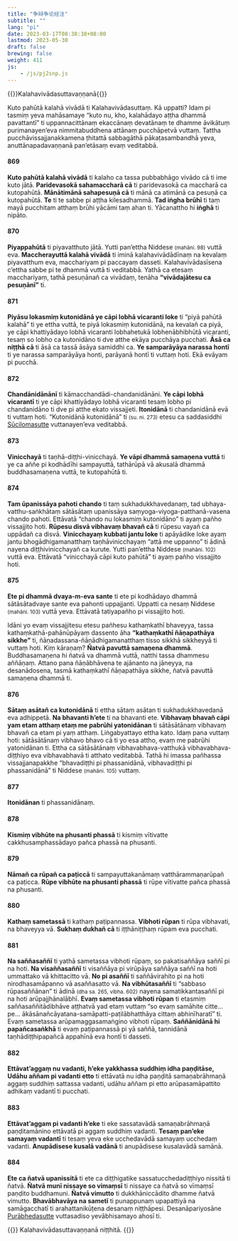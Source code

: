 ```yaml
---
title: "争辩争论经注"
subtitle: ""
lang: "pi"
date: 2023-03-17T08:38:38+08:00
lastmod: 2023-05-30
draft: false
brewing: false
weight: 411
js:
    - /js/pj2snp.js
---
```


{{<subtitle>}}Kalahavivādasuttavaṇṇanā{{</subtitle>}}

Kuto pahūtā kalahā vivādā ti Kalahavivādasuttaṃ. Kā uppatti? Idam pi tasmiṃ yeva mahāsamaye “kuto nu, kho, kalahādayo aṭṭha dhammā pavattantī” ti uppannacittānaṃ ekaccānaṃ devatānaṃ te dhamme āvikātuṃ purimanayen’eva nimmitabuddhena attānaṃ pucchāpetvā vuttaṃ. Tattha pucchāvissajjanakkamena ṭhitattā sabbagāthā pākaṭasambandhā yeva, anuttānapadavaṇṇanā pan’etāsaṃ evaṃ veditabbā.

#### 869

**Kuto pahūtā kalahā vivādā** ti kalaho ca tassa pubbabhāgo vivādo cā ti ime kuto jātā. **Paridevasokā sahamaccharā cā** ti paridevasokā ca maccharā ca kutopahūtā. **Mānātimānā sahapesuṇā cā** ti mānā ca atimānā ca pesuṇā ca kutopahūtā. **Te** ti te sabbe pi aṭṭha kilesadhammā. **Tad iṅgha brūhī** ti taṃ mayā pucchitam atthaṃ brūhi yācāmi taṃ ahan ti. Yācanattho hi **iṅghā** ti nipāto.

#### 870

**Piyappahūtā** ti piyavatthuto jātā. Yutti pan’ettha Niddese <small>(mahāni. 98)</small> vuttā eva. **Maccherayuttā kalahā vivādā** ti iminā kalahavivādādīnaṃ na kevalaṃ piyavatthum eva, macchariyam pi paccayaṃ dasseti. Kalahavivādasīsena c’ettha sabbe pi te dhammā vuttā ti veditabbā. Yathā ca etesaṃ macchariyaṃ, tathā pesuṇānañ ca vivādaṃ, tenāha **“vivādajātesu ca pesuṇānī”** ti.

#### 871

**Piyāsu lokasmiṃ kutonidānā ye cāpi lobhā vicaranti loke** ti “piyā pahūtā kalahā” ti ye ettha vuttā, te piyā lokasmiṃ kutonidānā, na kevalañ ca piyā, ye cāpi khattiyādayo lobhā vicaranti lobhahetukā lobhenābhibhūtā vicaranti, tesaṃ so lobho ca kutonidāno ti dve atthe ekāya pucchāya pucchati. **Āsā ca niṭṭhā cā** ti āsā ca tassā āsāya samiddhi ca. **Ye samparāyāya narassa hontī** ti ye narassa samparāyāya honti, parāyanā hontī ti vuttaṃ hoti. Ekā evāyam pi pucchā.

#### 872

**Chandānidānānī** ti kāmacchandādi-chandanidānāni. **Ye cāpi lobhā vicarantī** ti ye cāpi khattiyādayo lobhā vicaranti tesaṃ lobho pi chandanidāno ti dve pi atthe ekato vissajjeti. **Itonidānā** ti chandanidānā evā ti vuttaṃ hoti. “Kutonidānā kutonidānā” ti <small>(su. ni. 273)</small> etesu ca saddasiddhi [Sūcilomasutte](../205/#273) vuttanayen’eva veditabbā.

#### 873

**Vinicchayā** ti taṇhā-diṭṭhi-vinicchayā. **Ye vāpi dhammā samaṇena vuttā** ti ye ca aññe pi kodhādīhi sampayuttā, tathārūpā vā akusalā dhammā buddhasamaṇena vuttā, te kutopahūtā ti.

#### 874

**Tam ūpanissāya pahoti chando** ti taṃ sukhadukkhavedanaṃ, tad ubhaya-vatthu-saṅkhātaṃ sātāsātaṃ upanissāya saṃyoga-viyoga-patthanā-vasena chando pahoti. Ettāvatā “chando nu lokasmiṃ kutonidāno” ti ayaṃ pañho vissajjito hoti. **Rūpesu disvā vibhavaṃ bhavañ cā** ti rūpesu vayañ ca uppādañ ca disvā. **Vinicchayaṃ kubbati jantu loke** ti apāyādike loke ayaṃ jantu bhogādhigamanatthaṃ taṇhāvinicchayaṃ “attā me uppanno” ti ādinā nayena diṭṭhivinicchayañ ca kurute. Yutti pan’ettha Niddese <small>(mahāni. 102)</small> vuttā eva. Ettāvatā “vinicchayā cāpi kuto pahūtā” ti ayaṃ pañho vissajjito hoti.

#### 875

**Ete pi dhammā dvaya-m-eva sante** ti ete pi kodhādayo dhammā sātāsātadvaye sante eva pahonti uppajjanti. Uppatti ca nesaṃ Niddese <small>(mahāni. 103)</small> vuttā yeva. Ettāvatā tatiyapañho pi vissajjito hoti.

Idāni yo evaṃ vissajjitesu etesu pañhesu kathaṃkathī bhaveyya, tassa kathaṃkathā-pahānūpāyaṃ dassento āha **“kathaṃkathī ñāṇapathāya sikkhe”** ti, ñāṇadassana-ñāṇādhigamanatthaṃ tisso sikkhā sikkheyyā ti vuttaṃ hoti. Kiṃ kāraṇaṃ? **Ñatvā pavuttā samaṇena dhammā**. Buddhasamaṇena hi ñatvā va dhammā vuttā, natthi tassa dhammesu aññāṇaṃ. Attano pana ñāṇābhāvena te ajānanto na jāneyya, na desanādosena, tasmā kathaṃkathī ñāṇapathāya sikkhe, ñatvā pavuttā samaṇena dhammā ti.

#### 876

**Sātaṃ asātañ ca kutonidānā** ti ettha sātaṃ asātan ti sukhadukkhavedanā eva adhippetā. **Na bhavanti h’ete** ti na bhavanti ete. **Vibhavaṃ bhavañ cāpi yam etam atthaṃ etaṃ me pabrūhi yatonidānan** ti sātāsātānaṃ vibhavaṃ bhavañ ca etam pi yaṃ atthaṃ. Liṅgabyattayo ettha kato. Idaṃ pana vuttaṃ hoti: sātāsātānaṃ vibhavo bhavo cā ti yo esa attho, evaṃ me pabrūhi yatonidānan ti. Ettha ca sātāsātānaṃ vibhavabhava-vatthukā vibhavabhava-diṭṭhiyo eva vibhavabhavā ti atthato veditabbā. Tathā hi imassa pañhassa vissajjanapakkhe “bhavadiṭṭhi pi phassanidānā, vibhavadiṭṭhi pi phassanidānā” ti Niddese <small>(mahāni. 105)</small> vuttaṃ.

#### 877

**Itonidānan** ti phassanidānaṃ.

#### 878

**Kismiṃ vibhūte na phusanti phassā** ti kismiṃ vītivatte cakkhusamphassādayo pañca phassā na phusanti.

#### 879

**Nāmañ ca rūpañ ca paṭiccā** ti sampayuttakanāmaṃ vatthārammaṇarūpañ ca paṭicca. **Rūpe vibhūte na phusanti phassā** ti rūpe vītivatte pañca phassā na phusanti.

#### 880

**Kathaṃ sametassā** ti kathaṃ paṭipannassa. **Vibhoti rūpan** ti rūpa vibhavati, na bhaveyya vā. **Sukhaṃ dukhañ cā** ti iṭṭhāniṭṭhaṃ rūpam eva pucchati.

#### 881

**Na saññasaññī** ti yathā sametassa vibhoti rūpaṃ, so pakatisaññāya saññī pi na hoti. **Na visaññasaññī** ti visaññāya pi virūpāya saññāya saññī na hoti ummattako vā khittacitto vā. **No pi asaññī** ti saññāvirahito pi na hoti nirodhasamāpanno vā asaññasatto vā. **Na vibhūtasaññī** ti “sabbaso rūpasaññānan” ti ādinā <small>(dha sa. 265, vibha. 602)</small> nayena samatikkantasaññī pi na hoti arūpajjhānalābhī. **Evaṃ sametassa vibhoti rūpan** ti etasmiṃ saññasaññitādibhāve aṭṭhatvā yad etaṃ vuttaṃ “so evaṃ samāhite citte…pe… ākāsānañcāyatana-samāpatti-paṭilābhatthāya cittaṃ abhinīharatī” ti. Evaṃ sametassa arūpamaggasamaṅgino vibhoti rūpaṃ. **Saññānidānā hi papañcasaṅkhā** ti evaṃ paṭipannassā pi yā saññā, tannidānā taṇhādiṭṭhipapañcā appahīnā eva hontī ti dasseti.

#### 882

**Ettāvat’aggaṃ nu vadanti, h’eke yakkhassa suddhiṃ idha paṇḍitāse, Udāhu aññam pi vadanti etto** ti ettāvatā nu idha paṇḍitā samaṇabrāhmaṇā aggaṃ suddhiṃ sattassa vadanti, udāhu aññam pi etto arūpasamāpattito adhikaṃ vadantī ti pucchati.

#### 883

**Ettāvat’aggam pi vadanti h’eke** ti eke sassatavādā samaṇabrāhmaṇā paṇḍitamānino ettāvatā pi aggaṃ suddhiṃ vadanti. **Tesaṃ pan’eke samayaṃ vadantī** ti tesaṃ yeva eke ucchedavādā samayaṃ ucchedaṃ vadanti. **Anupādisese kusalā vadānā** ti anupādisese kusalavādā samānā.

#### 884

**Ete ca ñatvā upanissitā** ti ete ca diṭṭhigatike sassatucchedadiṭṭhiyo nissitā ti ñatvā. **Ñatvā munī nissaye so vimaṃsī** ti nissaye ca ñatvā so vīmaṃsī paṇḍito buddhamuni. **Ñatvā vimutto** ti dukkhāniccādito dhamme ñatvā vimutto. **Bhavābhavāya na sametī** ti punappunaṃ upapattiyā na samāgacchatī ti arahattanikūṭena desanaṃ niṭṭhāpesi. Desanāpariyosāne [Purābhedasutte](../410/) vuttasadiso yevābhisamayo ahosī ti.

{{<eof>}}
    Kalahavivādasuttavaṇṇanā niṭṭhitā.
{{</eof>}}